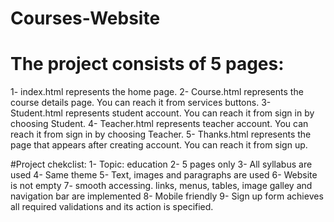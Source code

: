 # Courses-Website
# The project consists of 5 pages:
1- index.html represents the home page.
2- Course.html represents the course details page. You can reach it from services buttons.
3- Student.html represents student account. You can reach it from sign in by choosing Student.
4- Teacher.html represents teacher account. You can reach it from sign in by choosing Teacher.
5- Thanks.html represents the page that appears after creating account. You can reach it from sign up.

#Project chekclist:
1- Topic: education
2- 5 pages only
3- All syllabus are used
4- Same theme
5- Text, images and paragraphs are used
6- Website is not empty
7- smooth accessing. links, menus, tables, image galley and navigation bar are implemented
8- Mobile friendly
9- Sign up form achieves all required validations and its action is specified.
